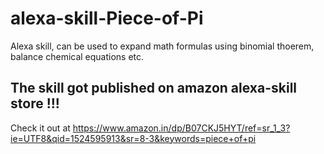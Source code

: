 # alexa-skill-Piece-of-Pi
Alexa skill, can be used to expand math formulas using binomial thoerem, balance chemical equations  etc.
## The skill got published on amazon alexa-skill store !!!
Check it out at https://www.amazon.in/dp/B07CKJ5HYT/ref=sr_1_3?ie=UTF8&qid=1524595913&sr=8-3&keywords=piece+of+pi
